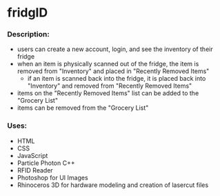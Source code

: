 # fridgID
### Description:
* users can create a new account, login, and see the inventory of their fridge
* when an item is physically scanned out of the fridge, the item is removed from "Inventory" and placed in "Recently Removed Items"
  * if an item is scanned back into the fridge, it is placed back into "Inventory" and removed from "Recently Removed Items"
* items on the "Recently Removed Items" list can be added to the "Grocery List"
* items can be removed from the "Grocery List"

### Uses:
* HTML
* CSS
* JavaScript
* Particle Photon C++
* RFID Reader
* Photoshop for UI Images
* Rhinoceros 3D for hardware modeling and creation of lasercut files
